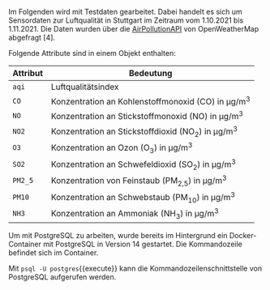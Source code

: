 Im Folgenden wird mit Testdaten gearbeitet.
Dabei handelt es sich um Sensordaten zur Luftqualität in Stuttgart im Zeitraum vom 1.10.2021 bis 1.11.2021.
Die Daten wurden über die [AirPollutionAPI](https://openweathermap.org/api/air-pollution) von OpenWeatherMap abgefragt [4].

Folgende Attribute sind in einem Objekt enthalten:

| Attribut | Bedeutung                                                              |
| -------- | ---------------------------------------------------------------------- |
| `aqi`    | Luftqualitätsindex                                                     |
| `CO`     | Konzentration an Kohlenstoffmonoxid (CO) in μg/m<sup>3</sup>           |
| `NO`     | Konzentration an Stickstoffmonoxid (NO) in μg/m<sup>3</sup>            |
| `NO2`    | Konzentration an Stickstoffdioxid (NO<sub>2</sub>) in μg/m<sup>3</sup> |
| `O3`     | Konzentration an Ozon (O<sub>3</sub>) in μg/m<sup>3</sup>              |
| `SO2`    | Konzentration an Schwefeldioxid (SO<sub>2</sub>) in μg/m<sup>3</sup>   |
| `PM2_5`  | Konzentration von Feinstaub (PM<sub>2,5</sub>) in μg/m<sup>3</sup>     |
| `PM10`   | Konzentration an Schwebstaub (PM<sub>10</sub>) in μg/m<sup>3</sup>     |
| `NH3`    | Konzentration an Ammoniak (NH<sub>3</sub>) in μg/m<sup>3</sup>         |

Um mit PostgreSQL zu arbeiten, wurde bereits im Hintergrund ein Docker-Container mit PostgreSQL in Version 14 gestartet.
Die Kommandozeile befindet sich im Container.

Mit `psql -U postgres`{{execute}} kann die Kommandozeilenschnittstelle von PostgreSQL aufgerufen werden.
